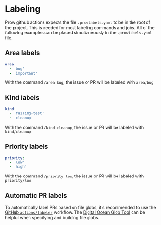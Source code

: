 # Labeling

Prow github actions expects the file `.prowlabels.yaml` to be in the root of the project.
This is needed for most labeling commands and jobs.
All of the following examples can be placed simultaneously in the `.prowlabels.yaml` file.

## Area labels

```yaml
area:
  - 'bug'
  - 'important'
```

With the command `/area bug`,
the issue or PR will be labeled with `area/bug`

## Kind labels

```yaml
kind:
  - 'failing-test'
  - 'cleanup'
```

With the command `/kind cleanup`,
the issue or PR will be labeled with `kind/cleanup`

## Priority labels

```yaml
priority:
  - 'low'
  - 'high'
```

With the command `/priority low`,
the issue or PR will be labeled with `priority/low`

## Automatic PR labels

To automatically label PRs based on file globs, it's recommended to use the
[GitHub `actions/labeler`](https://github.com/actions/labeler/blob/main/README.md) workflow.
The [Digital Ocean Glob Tool](https://www.digitalocean.com/community/tools/glob)
can be helpful when specifying and building file globs.
